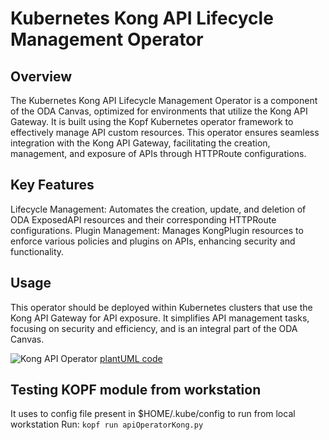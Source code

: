 # Kubernetes Kong API Lifecycle Management Operator

## Overview

The Kubernetes Kong API Lifecycle Management Operator is a component of the ODA Canvas, optimized for environments that utilize the Kong API Gateway. It is built using the Kopf Kubernetes operator framework to effectively manage API custom resources. This operator ensures seamless integration with the Kong API Gateway, facilitating the creation, management, and exposure of APIs through HTTPRoute configurations.

## Key Features

Lifecycle Management: Automates the creation, update, and deletion of ODA ExposedAPI resources and their corresponding HTTPRoute configurations.
Plugin Management: Manages KongPlugin resources to enforce various policies and plugins on APIs, enhancing security and functionality.

## Usage
This operator should be deployed within Kubernetes clusters that use the Kong API Gateway for API exposure. It simplifies API management tasks, focusing on security and efficiency, and is an integral part of the ODA Canvas.


![Kong API Operator](http://www.plantuml.com/plantuml/proxy?cache=no&src=https://raw.githubusercontent.com/RJ-acc/oda-canvas-api-gateway/master/source/operators/apiOperatorKong/sequenceDiagrams/KongAPIOperator.puml)
[plantUML code](sequenceDiagrams/KongAPIOperator.puml)


## Testing KOPF module from workstation

It uses to config file present in $HOME/.kube/config to run from local workstation
Run: `kopf run apiOperatorKong.py`



